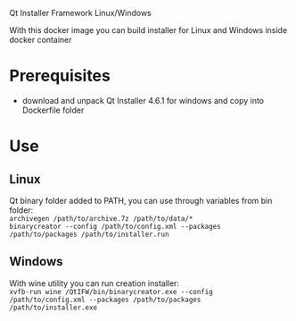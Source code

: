 Qt Installer Framework Linux/Windows

With this docker image you can build installer for Linux and Windows inside docker container

# Prerequisites
- download and unpack Qt Installer 4.6.1 for windows and copy into Dockerfile folder

# Use
## Linux
Qt binary folder added to PATH, you can use through variables from bin folder:  
`archivegen /path/to/archive.7z /path/to/data/*`  
`binarycreator --config /path/to/config.xml --packages /path/to/packages /path/to/installer.run`  
## Windows
With wine utility you can run creation installer:  
`xvfb-run wine /QtIFW/bin/binarycreator.exe --config /path/to/config.xml --packages /path/to/packages /path/to/installer.exe`  
